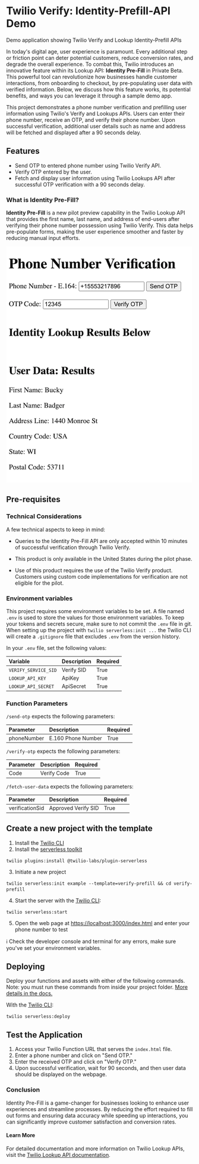 # Twilio Verify: Identity-Prefill-API Demo

Demo application showing Twilio Verify and Lookup Identity-Prefill APIs

In today's digital age, user experience is paramount. Every additional step or friction point can deter potential customers, reduce conversion rates, and degrade the overall experience. To combat this, Twilio introduces an innovative feature within its Lookup API: **Identity Pre-Fill** in Private Beta. This powerful tool can revolutionize how businesses handle customer interactions, from onboarding to checkout, by pre-populating user data with verified information. Below, we discuss how this feature works, its potential benefits, and ways you can leverage it through a sample demo app.

This project demonstrates a phone number verification and prefilling user information using Twilio's Verify and Lookups APIs. Users can enter their phone number, receive an OTP, and verify their phone number. Upon successful verification, additional user details such as name and address will be fetched and displayed after a 90 seconds delay.

## Features

- Send OTP to entered phone number using Twilio Verify API.
- Verify OTP entered by the user.
- Fetch and display user information using Twilio Lookups API after successful OTP verification with a 90 seconds delay.

### What is Identity Pre-Fill?

**Identity Pre-Fill** is a new pilot preview capability in the Twilio Lookup API that provides the first name, last name, and address of end-users after verifying their phone number possession using Twilio Verify. This data helps pre-populate forms, making the user experience smoother and faster by reducing manual input efforts.

![verify-prefill](./image.png)

## Pre-requisites

### Technical Considerations

A few technical aspects to keep in mind:

- Queries to the Identity Pre-Fill API are only accepted within 10 minutes of successful verification through Twilio Verify.

- This product is only available in the United States during the pilot phase.

- Use of this product requires the use of the Twilio Verify product. Customers using custom code implementations for verification are not eligible for the pilot.

### Environment variables

This project requires some environment variables to be set. A file named `.env` is used to store the values for those environment variables. To keep your tokens and secrets secure, make sure to not commit the `.env` file in git. When setting up the project with `twilio serverless:init ...` the Twilio CLI will create a `.gitignore` file that excludes `.env` from the version history.

In your `.env` file, set the following values:

| Variable             | Description | Required |
| :------------------- | :---------- | :------- |
| `VERIFY_SERVICE_SID` | Verify SID  | True     |
| `LOOKUP_API_KEY`     | ApiKey      | True     |
| `LOOKUP_API_SECRET`  | ApiSecret   | True     |

### Function Parameters

`/send-otp` expects the following parameters:

| Parameter   | Description        | Required |
| :---------- | :----------------- | :------- |
| phoneNumber | E.160 Phone Number | True     |

`/verify-otp` expects the following parameters:

| Parameter | Description | Required |
| :-------- | :---------- | :------- |
| Code      | Verify Code | True     |

`/fetch-user-data` expects the following parameters:

| Parameter        | Description         | Required |
| :--------------- | :------------------ | :------- |
| verificationSid  | Approved Verify SID | True     |

## Create a new project with the template

1. Install the [Twilio CLI](https://www.twilio.com/docs/twilio-cli/quickstart#install-twilio-cli)
2. Install the [serverless toolkit](https://www.twilio.com/docs/labs/serverless-toolkit/getting-started)

```shell
twilio plugins:install @twilio-labs/plugin-serverless
```

3. Initiate a new project

```
twilio serverless:init example --template=verify-prefill && cd verify-prefill
```

4. Start the server with the [Twilio CLI](https://www.twilio.com/docs/twilio-cli/quickstart):

```
twilio serverless:start
```

5. Open the web page at <https://localhost:3000/index.html> and enter your phone number to test

ℹ️ Check the developer console and terminal for any errors, make sure you've set your environment variables.

## Deploying

Deploy your functions and assets with either of the following commands. Note: you must run these commands from inside your project folder. [More details in the docs.](https://www.twilio.com/docs/labs/serverless-toolkit)

With the [Twilio CLI](https://www.twilio.com/docs/twilio-cli/quickstart):

```
twilio serverless:deploy
```

## Test the Application

1. Access your Twilio Function URL that serves the `index.html` file.
2. Enter a phone number and click on "Send OTP."
3. Enter the received OTP and click on "Verify OTP."
4. Upon successful verification, wait for 90 seconds, and then user data should be displayed on the webpage.

### Conclusion

Identity Pre-Fill is a game-changer for businesses looking to enhance user experiences and streamline processes. By reducing the effort required to fill out forms and ensuring data accuracy while speeding up interactions, you can significantly improve customer satisfaction and conversion rates.

#### Learn More

For detailed documentation and more information on Twilio Lookup APIs, visit the [Twilio Lookup API documentation](https://www.twilio.com/docs/lookup/api).
